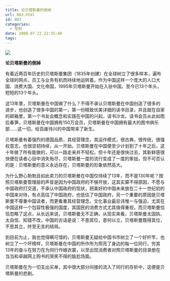 ```yaml
---
title: 论贝塔斯曼的倒掉
url: 803.html
id: 803
categories:
  - 写到
date: 2008-07-22 22:35:48
tags:
---
```


![](http://photo.guolaijie.com/rooufer/attachments/month_0807/l2008722223251.jpg)  
  

**论贝塔斯曼的倒掉**

  
有着近两百年历史的贝塔斯曼集团（1835年创建）在全球树立了很多样本，遍布全球的网点、员工与业务有机而持续地运转着。作为中国这样一个庞大的人口大国、消费大国、文化帝国，1995年贝塔斯曼开始在入驻中国，至今已13个年头，短短的13个年头。  
  
这13年里，贝塔斯曼在中国做了什么？不得不承认贝塔斯曼在中国创造了很多的进步，也创造了很多中国的第一，第一份精致优美详细的读书目录，并且就在自家的邮箱里，第一个书友会概念和实践在中国的兴起，读书沙龙，读书会员从此如雨后春笋，贝塔斯曼在中国拥有150万会员，贝塔斯曼在中国拥有最大的图书俱乐部……这一切，给百废待兴的中国带来了新生。  
  
贝塔斯曼有着强烈的德国品质，其经营理念，其运作模式，很古典，很传统，很强权意志，也很坚韧持续，从一开始，贝塔斯曼在中国便至少计划到了十年之后，这十年做了所有能做的，可以一路走来并不轻松，但十年还是很快过去，其新鲜感很快便在读者心目中消失殆尽，贝塔斯曼一度的流行变成了一度的笨拙，但不可否认的是：贝塔斯曼的意义永远存在，贝塔斯曼的形象依然高大。  
  
为什么野心勃勃且如此卖力的贝塔斯曼在中国仅待续了13年，而不是130年呢？按照贝塔斯曼管理层的声音是因为中国政府的不够开放，这其实算不得原因，不愿与中国政府打交道，不承认中国政府的现状，把美好的中国未来放在二十一世纪初的中国来对待，有点高估了中国政府，也低估了中国政府，另一个重要的原因是贝塔斯曼不尊重中国读者，而更看重其经营理念，文化事业最忌讳惟一与强迫，尤其在中国这样一个包容性极强的国度，其国民的消费方式尤其值得重视，而贝塔斯曼恰恰忽略了这点，从长远来说，贝塔斯曼无不正确，从现实来看，贝塔斯曼太固执、太自信、知错不改，中国的古话是说：不患其位，患何以立，贝塔斯曼既得其位，不思其立，终至无言的结局。  
  
到目前为止，我也觉得瞒可惜的，贝塔斯曼无疑给中国书市树立了一个好杆竿，也树立了一个坏榜样，贝塔斯曼在中国的所作所为照亮了身边的每一位同行，穷其13年的奋斗在努力在为同行作嫁衣裳，以至出现消费者对照贝塔斯曼的目录册在当当和卓越网上购书的哭笑不得的尴尬场面。  
  
贝塔斯曼在为一切支出买单，其中很大部分间接的流入了同行的存折中，这便是贝塔斯曼的悲剧。